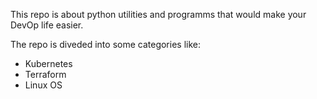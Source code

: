 This repo is about python utilities and programms that would make your DevOp life easier.

The repo is diveded into some categories like:
- Kubernetes
- Terraform
- Linux OS